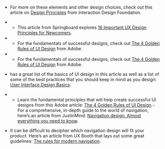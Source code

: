 -   For more on these elements and other design choices, check out this article on [Design Principles](https://www.interaction-design.org/literature/topics/design-principles) from Interaction Design Foundation.
- -   This article from Springboard explores [16 Important UX Design Principles for Newcomers](https://www.springboard.com/blog/design/ux-design-principles/).
- -   For the fundamentals of successful designs, check out [The 4 Golden Rules of UI Design](https://xd.adobe.com/ideas/process/ui-design/4-golden-rules-ui-design/) from Adobe.
- -   For the fundamentals of successful designs, check out [The 4 Golden Rules of UI Design](https://xd.adobe.com/ideas/process/ui-design/4-golden-rules-ui-design/) from Adobe.
- has a great list of the basics of UI design in this article as well as a list of some of the best practices that you should keep in mind as you design: [User Interface Design Basics](https://www.usability.gov/what-and-why/user-interface-design.html).
- -   Learn the fundamental principles that will help create successful UI designs from this Adobe article: [The 4 Golden Rules of UI Design](https://xd.adobe.com/ideas/process/ui-design/4-golden-rules-ui-design/).-   For a comprehensive, in-depth guide to the world of navigation, here’s an article from JustinMind: [Navigation design: Almost everything you need to know](https://www.justinmind.com/blog/navigation-design-almost-everything-you-need-to-know/).
    
-   It can be difficult to decipher which navigation design will fit your product. Here’s an article from UX Booth that lays out some great guidelines: [The rules for modern navigation](https://www.uxbooth.com/articles/the-rules-for-modern-navigation/).
